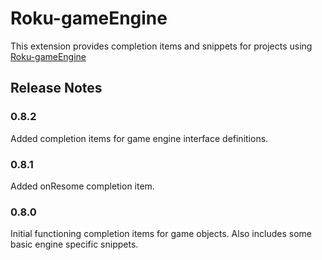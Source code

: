 # Roku-gameEngine

This extension provides completion items and snippets for projects using [Roku-gameEngine](https://github.com/Romans-I-XVI/Roku-gameEngine)

## Release Notes

### 0.8.2

Added completion items for game engine interface definitions.

### 0.8.1

Added onResome completion item.

### 0.8.0

Initial functioning completion items for game objects. Also includes some basic engine specific snippets.
